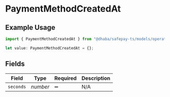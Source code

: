 # PaymentMethodCreatedAt

## Example Usage

```typescript
import { PaymentMethodCreatedAt } from "@dhaba/safepay-ts/models/operations";

let value: PaymentMethodCreatedAt = {};
```

## Fields

| Field              | Type               | Required           | Description        |
| ------------------ | ------------------ | ------------------ | ------------------ |
| `seconds`          | *number*           | :heavy_minus_sign: | N/A                |